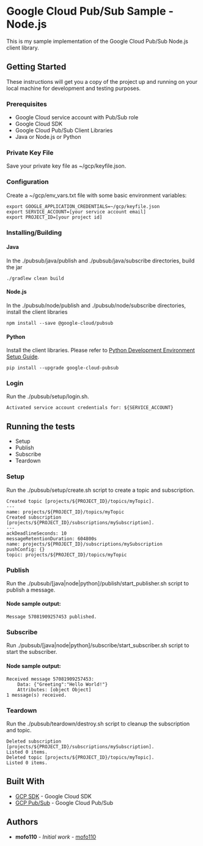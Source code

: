 # Google Cloud Pub/Sub Sample - Node.js

This is my sample implementation of the Google Cloud Pub/Sub Node.js client library.

## Getting Started

These instructions will get you a copy of the project up and running on your local machine for development and testing purposes.

### Prerequisites

* Google Cloud service account with Pub/Sub role
* Google Cloud SDK
* Google Cloud Pub/Sub Client Libraries
* Java or Node.js or Python

### Private Key File

Save your private key file as ~/gcp/keyfile.json.

### Configuration

Create a ~/gcp/env_vars.txt file with some basic environment variables:
```
export GOOGLE_APPLICATION_CREDENTIALS=~/gcp/keyfile.json
export SERVICE_ACCOUNT=[your service account email]
export PROJECT_ID=[your project id]
```

### Installing/Building

#### Java

In the ./pubsub/java/publish and ./pubsub/java/subscribe directories, build the jar

```
./gradlew clean build
```

#### Node.js

In the ./pubsub/node/publish and ./pubsub/node/subscribe directories, install the client libraries

```
npm install --save @google-cloud/pubsub
```

#### Python

Install the client libraries.  Please refer to [Python Development Environment Setup Guide](https://cloud.google.com/python/setup).

```
pip install --upgrade google-cloud-pubsub
```

### Login

Run the ./pubsub/setup/login.sh.

```
Activated service account credentials for: ${SERVICE_ACCOUNT}
```

## Running the tests

* Setup
* Publish
* Subscribe
* Teardown

### Setup

Run the ./pubsub/setup/create.sh script to create a topic and subscription.
```
Created topic [projects/${PROJECT_ID}/topics/myTopic].
---
name: projects/${PROJECT_ID}/topics/myTopic
Created subscription [projects/${PROJECT_ID}/subscriptions/mySubscription].
---
ackDeadlineSeconds: 10
messageRetentionDuration: 604800s
name: projects/${PROJECT_ID}/subscriptions/mySubscription
pushConfig: {}
topic: projects/${PROJECT_ID}/topics/myTopic
```

### Publish

Run the ./pubsub/[java|node|python]/publish/start_publisher.sh script to publish a message.

#### Node sample output:

```
Message 57081909257453 published.
```

### Subscribe

Run ./pubsub/[java|node|python]/subscribe/start_subscriber.sh script to start the subscriber.

#### Node sample output:

```
Received message 57081909257453:
	Data: {"Greeting":"Hello World!"}
	Attributes: [object Object]
1 message(s) received.
```

### Teardown

Run the ./pubsub/teardown/destroy.sh script to cleanup the subscription and topic.
```
Deleted subscription [projects/${PROJECT_ID}/subscriptions/mySubscription].
Listed 0 items.
Deleted topic [projects/${PROJECT_ID}/topics/myTopic].
Listed 0 items.
```

## Built With

* [GCP SDK](https://cloud.google.com/sdk/docs/) - Google Cloud SDK
* [GCP Pub/Sub](https://cloud.google.com/pubsub/docs/) - Google Cloud Pub/Sub

## Authors

* **mofo110** - *Initial work* - [mofo110](https://github.com/mofo110)